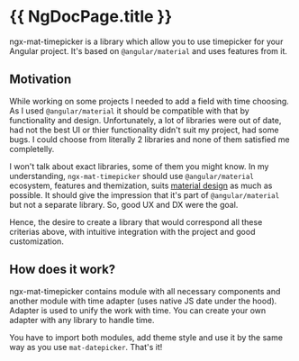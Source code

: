 # {{ NgDocPage.title }}

ngx-mat-timepicker is a library which allow you to use timepicker for your Angular project. It's based on `@angular/material` and uses features from it.

## Motivation

While working on some projects I needed to add a field with time choosing. As I used `@angular/material` it should be compatible with that by functionality and design. Unfortunately, a lot of libraries were out of date, had not the best UI or thier functionality didn't suit my project, had some bugs. I could choose from literally 2 libraries and none of them satisfied me completelly.

I won't talk about exact libraries, some of them you might know. In my understanding, `ngx-mat-timepicker` should use `@angular/material` ecosystem, features and themization, suits [material design](https://m3.material.io/) as much as possible. It should give the impression that it's part of `@angular/material` but not a separate library. So, good UX and DX were the goal.

Hence, the desire to create a library that would correspond all these criterias above, with intuitive integration with the project and good customization.

## How does it work?

ngx-mat-timepicker contains module with all necessary components and another module with time adapter (uses native JS date under the hood). Adapter is used to unify the work with time. You can create your own adapter with any library to handle time.

You have to import both modules, add theme style and use it by the same way as you use `mat-datepicker`. That's it!
